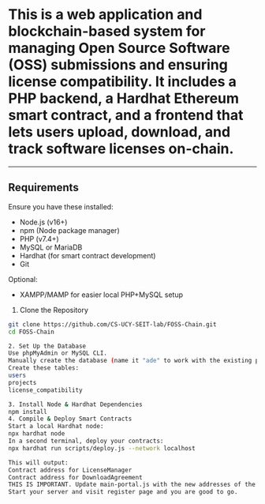 # This is a web application and blockchain-based system for managing Open Source Software (OSS) submissions and ensuring license compatibility. It includes a PHP backend, a Hardhat Ethereum smart contract, and a frontend that lets users upload, download, and track software licenses on-chain.

---

## Requirements

Ensure you have these installed:

- Node.js (v16+)
- npm (Node package manager)
- PHP (v7.4+)
- MySQL or MariaDB
- Hardhat (for smart contract development)
- Git

Optional:
- XAMPP/MAMP for easier local PHP+MySQL setup

1. Clone the Repository
```bash
git clone https://github.com/CS-UCY-SEIT-lab/FOSS-Chain.git
cd FOSS-Chain

2. Set Up the Database
Use phpMyAdmin or MySQL CLI.
Manually create the database (name it "ade" to work with the existing php files).
Create these tables:
users
projects
license_compatibility

3. Install Node & Hardhat Dependencies
npm install
4. Compile & Deploy Smart Contracts
Start a local Hardhat node:
npx hardhat node
In a second terminal, deploy your contracts:
npx hardhat run scripts/deploy.js --network localhost

This will output:
Contract address for LicenseManager
Contract address for DownloadAgreement
THIS IS IMPORTANT. Update main-portal.js with the new addresses of the 2 contracts.(at the top of the file)
Start your server and visit register page and you are good to go.
